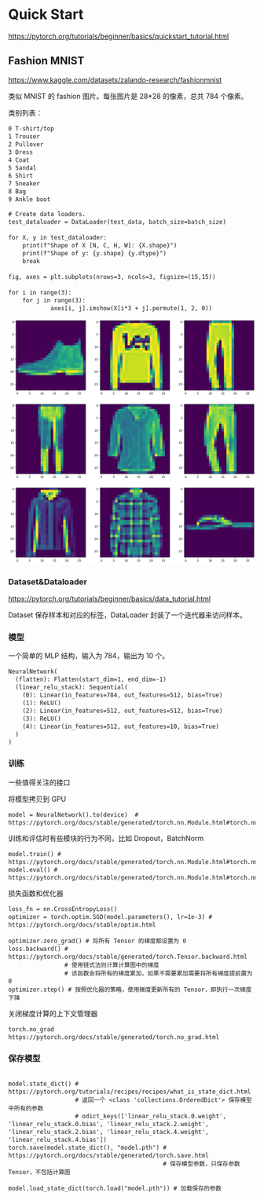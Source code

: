 # Quick Start

https://pytorch.org/tutorials/beginner/basics/quickstart_tutorial.html

## Fashion MNIST

https://www.kaggle.com/datasets/zalando-research/fashionmnist

类似 MNIST 的 fashion 图片。每张图片是 28*28 的像素，总共 784 个像素。

类别列表：
```
0 T-shirt/top
1 Trouser
2 Pullover
3 Dress
4 Coat
5 Sandal
6 Shirt
7 Sneaker
8 Bag
9 Ankle boot
```

```
# Create data loaders.
test_dataloader = DataLoader(test_data, batch_size=batch_size)

for X, y in test_dataloader:
    print(f"Shape of X [N, C, H, W]: {X.shape}")
    print(f"Shape of y: {y.shape} {y.dtype}")
    break

fig, axes = plt.subplots(nrows=3, ncols=3, figsize=(15,15))

for i in range(3):
    for j in range(3):        
            axes[i, j].imshow(X[i*3 + j].permute(1, 2, 0))
```

![样本示例](./assets/1.png)

### Dataset&Dataloader

https://pytorch.org/tutorials/beginner/basics/data_tutorial.html

Dataset 保存样本和对应的标签，DataLoader 封装了一个迭代器来访问样本。

### 模型

一个简单的 MLP 结构，输入为 784，输出为 10 个。

```
NeuralNetwork(
  (flatten): Flatten(start_dim=1, end_dim=-1)
  (linear_relu_stack): Sequential(
    (0): Linear(in_features=784, out_features=512, bias=True)
    (1): ReLU()
    (2): Linear(in_features=512, out_features=512, bias=True)
    (3): ReLU()
    (4): Linear(in_features=512, out_features=10, bias=True)
  )
)

```

### 训练

一些值得关注的接口

将模型拷贝到 GPU
```
model = NeuralNetwork().to(device)  # https://pytorch.org/docs/stable/generated/torch.nn.Module.html#torch.nn.Module.to
```

训练和评估时有些模块的行为不同，比如 Dropout，BatchNorm
```
model.train() # https://pytorch.org/docs/stable/generated/torch.nn.Module.html#torch.nn.Module.train
model.eval() # https://pytorch.org/docs/stable/generated/torch.nn.Module.html#torch.nn.Module.eval
```

损失函数和优化器
```
loss_fn = nn.CrossEntropyLoss()
optimizer = torch.optim.SGD(model.parameters(), lr=1e-3) # https://pytorch.org/docs/stable/optim.html

optimizer.zero_grad() # 将所有 Tensor 的梯度都设置为 0
loss.backward() # https://pytorch.org/docs/stable/generated/torch.Tensor.backward.html
                # 使用链式法则计算计算图中的梯度
                # 该函数会将所有的梯度累加，如果不需要累加需要将所有梯度提前置为 0
optimizer.step() # 按照优化器的策略，使用梯度更新所有的 Tensor，即执行一次梯度下降
```

关闭梯度计算的上下文管理器
```
torch.no_grad https://pytorch.org/docs/stable/generated/torch.no_grad.html
```

### 保存模型

```

model.state_dict() # https://pytorch.org/tutorials/recipes/recipes/what_is_state_dict.html
                   # 返回一个 <class 'collections.OrderedDict'> 保存模型中所有的参数
                   # odict_keys(['linear_relu_stack.0.weight', 'linear_relu_stack.0.bias', 'linear_relu_stack.2.weight', 'linear_relu_stack.2.bias', 'linear_relu_stack.4.weight', 'linear_relu_stack.4.bias'])
torch.save(model.state_dict(), "model.pth") # https://pytorch.org/docs/stable/generated/torch.save.html
                                            # 保存模型参数，只保存参数 Tensor，不包括计算图

model.load_state_dict(torch.load("model.pth")) # 加载保存的参数
```



